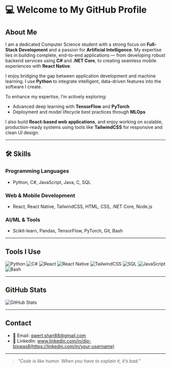 # 💻 Welcome to My GitHub Profile

## About Me

I am a dedicated Computer Science student with a strong focus on **Full-Stack Development** and a passion for **Artificial Intelligence**. My expertise lies in building complete, end-to-end applications — from developing robust backend services using **C#** and **.NET Core**, to creating seamless mobile experiences with **React Native**.

I enjoy bridging the gap between application development and machine learning. I use **Python** to integrate intelligent, data-driven features into the software I create.

To enhance my expertise, I’m actively exploring:
- Advanced deep learning with **TensorFlow** and **PyTorch**
- Deployment and model lifecycle best practices through **MLOps**

I also build **React-based web applications**, and enjoy working on scalable, production-ready systems using tools like **TailwindCSS** for responsive and clean UI design.

---

## 🛠️ Skills

### Programming Languages
- Python, C#, JavaScript, Java, C, SQL

### Web & Mobile Development
- React, React Native, TailwindCSS, HTML, CSS, .NET Core, Node.js

### AI/ML & Tools
- Scikit-learn, Pandas, TensorFlow, PyTorch, Git, Bash

---

## Tools I Use

![Python](https://img.shields.io/badge/Python-3.x-blue?style=flat-square&logo=python&logoColor=white)
![C#](https://img.shields.io/badge/C%23-.NET-blue?style=flat-square&logo=c-sharp&logoColor=white)
![React](https://img.shields.io/badge/React-Frontend-61DAFB?style=flat-square&logo=react&logoColor=black)
![React Native](https://img.shields.io/badge/React_Native-Mobile-61DAFB?style=flat-square&logo=react&logoColor=black)
![TailwindCSS](https://img.shields.io/badge/TailwindCSS-Utility--First-38B2AC?style=flat-square&logo=tailwind-css&logoColor=white)
![SQL](https://img.shields.io/badge/SQL-Database-green?style=flat-square&logo=postgresql&logoColor=white)
![JavaScript](https://img.shields.io/badge/JavaScript-ES6+-yellow?style=flat-square&logo=javascript&logoColor=black)
![Bash](https://img.shields.io/badge/Bash-Scripting-grey?style=flat-square&logo=gnu-bash&logoColor=white)

---

## GitHub Stats

![GitHub Stats](https://github-readme-stats.vercel.app/api?username=dipbiswas2205&show_icons=true&theme=default)

---

## Contact

- 📧 Email: qwert.shan88@gmail.com
- 🔗 LinkedIn: www.linkedin.com/in/dip-biswas8(https://linkedin.com/in/your-username)

---

> *"Code is like humor. When you have to explain it, it’s bad."*
